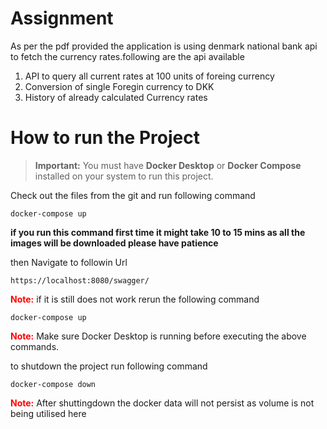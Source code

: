 # Assignment 
As per the pdf provided the application is using denmark national bank api to fetch the currency rates.following are the api available
 1. API to query all current rates at 100 units of foreing currency
 2. Conversion of single Foregin currency to DKK
 3. History of already calculated Currency rates

# How to run the Project

> **Important:** You must have **Docker Desktop** or **Docker Compose** installed on your system to run this project.

Check out the files from the git and run following command 

```
docker-compose up
```

**if you run this command first time it might take 10 to 15 mins as all the images will be downloaded please have patience**

then Navigate to followin Url

```
https://localhost:8080/swagger/
```

**<span style="color:red;">Note:</span>** if it is still does not work rerun the following command
```
docker-compose up
```

**<span style="color:red;">Note:</span>** Make sure Docker Desktop is running before executing the above commands. 


to shutdown the project run following command 

```
docker-compose down
```

**<span style="color:red;">Note:</span>** After shuttingdown the docker data will not persist as volume is not being utilised here